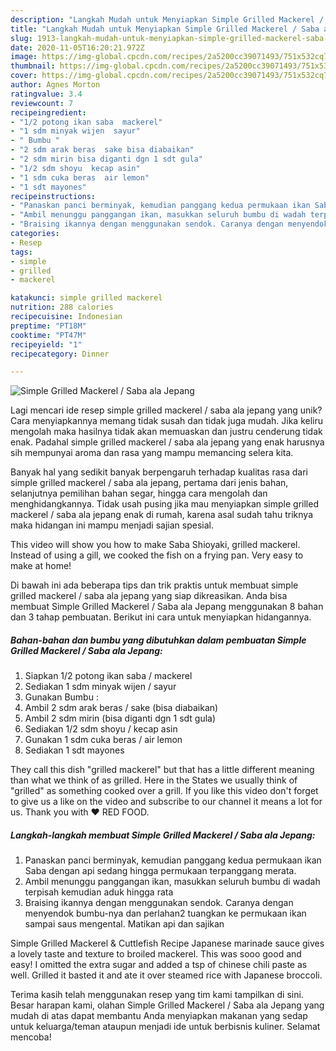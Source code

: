 ```yaml
---
description: "Langkah Mudah untuk Menyiapkan Simple Grilled Mackerel / Saba ala Jepang Anti Gagal"
title: "Langkah Mudah untuk Menyiapkan Simple Grilled Mackerel / Saba ala Jepang Anti Gagal"
slug: 1913-langkah-mudah-untuk-menyiapkan-simple-grilled-mackerel-saba-ala-jepang-anti-gagal
date: 2020-11-05T16:20:21.972Z
image: https://img-global.cpcdn.com/recipes/2a5200cc39071493/751x532cq70/simple-grilled-mackerel-saba-ala-jepang-foto-resep-utama.jpg
thumbnail: https://img-global.cpcdn.com/recipes/2a5200cc39071493/751x532cq70/simple-grilled-mackerel-saba-ala-jepang-foto-resep-utama.jpg
cover: https://img-global.cpcdn.com/recipes/2a5200cc39071493/751x532cq70/simple-grilled-mackerel-saba-ala-jepang-foto-resep-utama.jpg
author: Agnes Morton
ratingvalue: 3.4
reviewcount: 7
recipeingredient:
- "1/2 potong ikan saba  mackerel"
- "1 sdm minyak wijen  sayur"
- " Bumbu "
- "2 sdm arak beras  sake bisa diabaikan"
- "2 sdm mirin bisa diganti dgn 1 sdt gula"
- "1/2 sdm shoyu  kecap asin"
- "1 sdm cuka beras  air lemon"
- "1 sdt mayones"
recipeinstructions:
- "Panaskan panci berminyak, kemudian panggang kedua permukaan ikan Saba dengan api sedang hingga permukaan terpanggang merata."
- "Ambil menunggu panggangan ikan, masukkan seluruh bumbu di wadah terpisah kemudian aduk hingga rata"
- "Braising ikannya dengan menggunakan sendok. Caranya dengan menyendok bumbu-nya dan perlahan2 tuangkan ke permukaan ikan sampai saus mengental. Matikan api dan sajikan"
categories:
- Resep
tags:
- simple
- grilled
- mackerel

katakunci: simple grilled mackerel 
nutrition: 288 calories
recipecuisine: Indonesian
preptime: "PT18M"
cooktime: "PT47M"
recipeyield: "1"
recipecategory: Dinner

---
```



![Simple Grilled Mackerel / Saba ala Jepang](https://img-global.cpcdn.com/recipes/2a5200cc39071493/751x532cq70/simple-grilled-mackerel-saba-ala-jepang-foto-resep-utama.jpg)

Lagi mencari ide resep simple grilled mackerel / saba ala jepang yang unik? Cara menyiapkannya memang tidak susah dan tidak juga mudah. Jika keliru mengolah maka hasilnya tidak akan memuaskan dan justru cenderung tidak enak. Padahal simple grilled mackerel / saba ala jepang yang enak harusnya sih mempunyai aroma dan rasa yang mampu memancing selera kita.

Banyak hal yang sedikit banyak berpengaruh terhadap kualitas rasa dari simple grilled mackerel / saba ala jepang, pertama dari jenis bahan, selanjutnya pemilihan bahan segar, hingga cara mengolah dan menghidangkannya. Tidak usah pusing jika mau menyiapkan simple grilled mackerel / saba ala jepang enak di rumah, karena asal sudah tahu triknya maka hidangan ini mampu menjadi sajian spesial.

This video will show you how to make Saba Shioyaki, grilled mackerel. Instead of using a gill, we cooked the fish on a frying pan. Very easy to make at home!


Di bawah ini ada beberapa tips dan trik praktis untuk membuat simple grilled mackerel / saba ala jepang yang siap dikreasikan. Anda bisa membuat Simple Grilled Mackerel / Saba ala Jepang menggunakan 8 bahan dan 3 tahap pembuatan. Berikut ini cara untuk menyiapkan hidangannya.

<!--inarticleads1-->

##### Bahan-bahan dan bumbu yang dibutuhkan dalam pembuatan Simple Grilled Mackerel / Saba ala Jepang:

1. Siapkan 1/2 potong ikan saba / mackerel
1. Sediakan 1 sdm minyak wijen / sayur
1. Gunakan  Bumbu :
1. Ambil 2 sdm arak beras / sake (bisa diabaikan)
1. Ambil 2 sdm mirin (bisa diganti dgn 1 sdt gula)
1. Sediakan 1/2 sdm shoyu / kecap asin
1. Gunakan 1 sdm cuka beras / air lemon
1. Sediakan 1 sdt mayones


They call this dish &#34;grilled mackerel&#34; but that has a little different meaning than what we think of as grilled. Here in the States we usually think of &#34;grilled&#34; as something cooked over a grill. If you like this video don&#39;t forget to give us a like on the video and subscribe to our channel it means a lot for us. Thank you with ❤️ RED FOOD. 

<!--inarticleads2-->

##### Langkah-langkah membuat Simple Grilled Mackerel / Saba ala Jepang:

1. Panaskan panci berminyak, kemudian panggang kedua permukaan ikan Saba dengan api sedang hingga permukaan terpanggang merata.
1. Ambil menunggu panggangan ikan, masukkan seluruh bumbu di wadah terpisah kemudian aduk hingga rata
1. Braising ikannya dengan menggunakan sendok. Caranya dengan menyendok bumbu-nya dan perlahan2 tuangkan ke permukaan ikan sampai saus mengental. Matikan api dan sajikan


Simple Grilled Mackerel &amp; Cuttlefish Recipe Japanese marinade sauce gives a lovely taste and texture to broiled mackerel. This was sooo good and easy! I omitted the extra sugar and added a tsp of chinese chili paste as well. Grilled it basted it and ate it over steamed rice with Japanese broccoli. 

Terima kasih telah menggunakan resep yang tim kami tampilkan di sini. Besar harapan kami, olahan Simple Grilled Mackerel / Saba ala Jepang yang mudah di atas dapat membantu Anda menyiapkan makanan yang sedap untuk keluarga/teman ataupun menjadi ide untuk berbisnis kuliner. Selamat mencoba!

